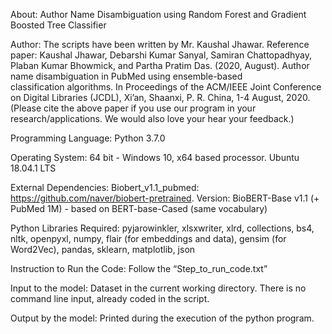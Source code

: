About: Author Name Disambiguation using Random Forest and Gradient Boosted Tree Classifier

Author: The scripts have been written by Mr. Kaushal Jhawar.
Reference paper: Kaushal Jhawar, Debarshi Kumar Sanyal, Samiran Chattopadhyay, Plaban Kumar Bhowmick, and Partha Pratim Das. (2020, August). Author name disambiguation in PubMed using ensemble-based classification algorithms. In Proceedings of the ACM/IEEE Joint Conference on Digital Libraries (JCDL), Xi’an, Shaanxi, P. R. China, 1-4 August, 2020. 
(Please cite the above paper if you use our program in your research/applications. We would also love your hear your feedback.)

Programming Language: Python 3.7.0

Operating System: 64 bit - Windows 10, x64 based processor. Ubuntu 18.04.1 LTS

External Dependencies: Biobert_v1.1_pubmed: https://github.com/naver/biobert-pretrained. Version: BioBERT-Base v1.1 (+ PubMed 1M) - based on BERT-base-Cased (same vocabulary)

Python Libraries Required: pyjarowinkler, xlsxwriter, xlrd, collections, bs4, nltk, openpyxl, numpy, flair (for embeddings and data), gensim (for Word2Vec), pandas, sklearn, matplotlib, json

Instruction to Run the Code: Follow the “Step_to_run_code.txt”

Input to the model: Dataset in the current working directory. There is no command line input, already coded in the script.

Output by the model: Printed during the execution of the python program.
